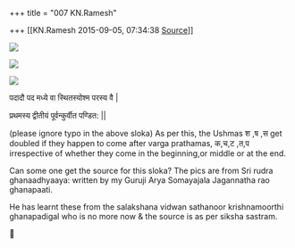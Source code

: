 +++
title = "007 KN.Ramesh"

+++
[[KN.Ramesh	2015-09-05, 07:34:38 [Source](https://groups.google.com/g/samskrita/c/GlSLFYT1T2k)]]



[![](https://lh3.googleusercontent.com/-HbEWqtFpOiE/VebaYXNvnpI/AAAAAAAADE0/S_JgLT0KBPQ/s320/P_20150819_072221.jpg)](https://lh3.googleusercontent.com/-HbEWqtFpOiE/VebaYXNvnpI/AAAAAAAADE0/S_JgLT0KBPQ/s1600/P_20150819_072221.jpg)

[![](https://lh3.googleusercontent.com/-x00DPulZuvE/Veba5gKV__I/AAAAAAAADE8/oJ_cf-b9X5M/s320/P_20150819_072418.jpg)](https://lh3.googleusercontent.com/-x00DPulZuvE/Veba5gKV__I/AAAAAAAADE8/oJ_cf-b9X5M/s1600/P_20150819_072418.jpg)

[![](https://lh3.googleusercontent.com/-jbLneP3ES3A/VebbOJVljHI/AAAAAAAADFE/MwAfgzOQ6Mw/s320/P_20150819_072447.jpg)](https://lh3.googleusercontent.com/-jbLneP3ES3A/VebbOJVljHI/AAAAAAAADFE/MwAfgzOQ6Mw/s1600/P_20150819_072447.jpg)

  

पदादौ पद मध्ये वा स्थितस्योश्म परस्य वै \|

प्रथमस्य द्वीतीयं पूर्वन्कुर्वीत पण्डित: \|\|

  

(please ignore typo in the above sloka) As per this, the Ushmas श ,ष ,स
get doubled if they happen to come after varga prathamas, क,च,ट ,त,प irrespective of whether they come in the beginning,or middle or at the end.

Can some one get the source for this sloka? The pics are from Sri rudra ghanaadhyaaya: written by my Guruji Arya Somayajala Jagannatha rao ghanapaati.

He has learnt these from the salakshana vidwan sathanoor krishnamoorthi ghanapadigal who is no more now & the source is as per siksha sastram.



